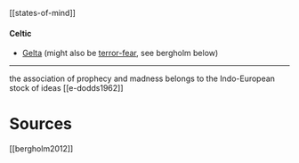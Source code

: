 [[states-of-mind]]

#### Celtic

- [Gelta](gelta.md) (might also be [terror-fear](terror-fear.md), see bergholm below)

---
the association of prophecy and madness belongs to the Indo-European stock of ideas  [[e-dodds1962]]
# Sources

[[bergholm2012]]

